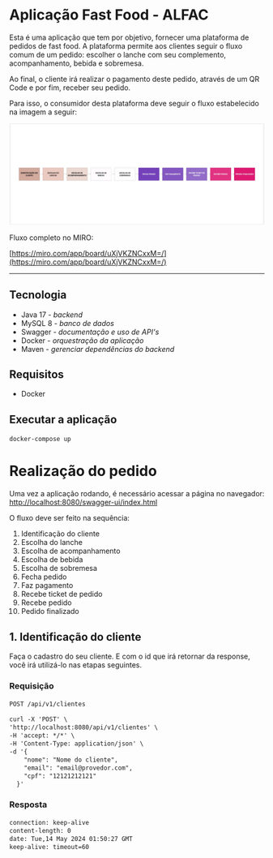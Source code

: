 # Aplicação Fast Food - ALFAC

Esta é uma aplicação que tem por objetivo, fornecer uma plataforma de pedidos de fast food. A plataforma permite aos clientes seguir o fluxo comum de um pedido: escolher o lanche com seu complemento, acompanhamento, bebida e sobremesa. 

Ao final, o cliente irá realizar o pagamento deste pedido, através de um QR Code e por fim, receber seu pedido.

Para isso, o consumidor desta plataforma deve seguir o fluxo estabelecido na imagem a seguir:

![Fluxo básico da aplicação](docs/basic-flow.jpg)

Fluxo completo no MIRO:

[https://miro.com/app/board/uXjVKZNCxxM=/](https://miro.com/app/board/uXjVKZNCxxM=/)

---

## Tecnologia

- Java 17 - _backend_
- MySQL 8 - _banco de dados_
- Swagger - _documentação e uso de API's_
- Docker - _orquestração da aplicação_
- Maven - _gerenciar dependências do backend_

## Requisitos

- Docker

## Executar a aplicação

    docker-compose up

# Realização do pedido

Uma vez a aplicação rodando, é necessário acessar a página no navegador: [http://localhost:8080/swagger-ui/index.html](http://localhost:8080/swagger-ui/index.html)

O fluxo deve ser feito na sequência:

1. Identificação do cliente
2. Escolha do lanche
3. Escolha de acompanhamento
4. Escolha de bebida
5. Escolha de  sobremesa
6. Fecha pedido
7. Faz pagamento
8. Recebe ticket de pedido
9. Recebe pedido
10. Pedido finalizado

## 1. Identificação do cliente

Faça o cadastro do seu cliente. E com o id que irá retornar da response, você irá utilizá-lo nas etapas seguintes.

### Requisição

`POST /api/v1/clientes`

    curl -X 'POST' \
    'http://localhost:8080/api/v1/clientes' \
    -H 'accept: */*' \
    -H 'Content-Type: application/json' \
    -d '{
        "nome": "Nome do cliente",
        "email": "email@provedor.com",
        "cpf": "12121212121"
      }'

### Resposta

    connection: keep-alive 
    content-length: 0 
    date: Tue,14 May 2024 01:50:27 GMT 
    keep-alive: timeout=60 

